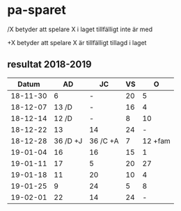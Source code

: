 # pa-sparet

/X betyder att spelare X i laget tillfälligt inte är med

+X betyder att spelare X är tillfälligt tillagd i laget

## resultat 2018-2019

Datum|AD|JC|VS|O|
-----------|-----|-----|-----|-----|
18-11-30 |6|-|20|5|
18-12-07 |13 /D|-|16|4|
18-12-14 |12 /D|-|8|10|
18-12-22 |13|14|24| - |
18-12-28 |36 /D +J| 36 /C +A | 7 | 12 +fam |
19-01-04 | 16 | 16 | 15 | 1 |
19-01-11 | 17 | 5 | 20 | 27 |
19-01-18 | 11 | 20 | 10 | 4 |
19-01-25 | 9 | 24 | 5 | 8 |
19-02-01 | 22 | 14 | 24 | - | 
